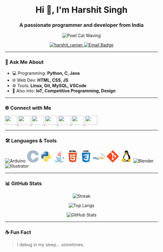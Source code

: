 <h1 align="center">Hi 👋, I'm Harshit Singh</h1>
<h3 align="center">A passionate programmer and developer from India</h3>

<p align="center">
  <img src="https://user-images.githubusercontent.com/74038190/225813708-98b745f2-7d22-48cf-9150-083f1b00d6c9.gif" width="200" alt="Pixel Cat Waving"/>
</p>

<p align="center">
  <a href="https://twitter.com/harshit_ranjan" target="_blank">
    <img src="https://img.shields.io/twitter/follow/harshit_ranjan?logo=twitter&style=for-the-badge" alt="harshit_ranjan" />
  </a>
  <a href="mailto:harshit.x.singh@gmail.com">
    <img src="https://img.shields.io/badge/Email-harshit.x.singh@gmail.com-red?style=for-the-badge&logo=gmail" alt="Email Badge" />
  </a>
</p>

---

### 💬 Ask Me About

- 💻 Programming: **Python, C, Java**
- 🌐 Web Dev: **HTML, CSS, JS**
- ⚙️ Tools: **Linux, Git, MySQL, VSCode**
- 🧠 Also into: **IoT, Competitive Programming, Design**

---

### 🌐 Connect with Me

<p align="left">
  <a href="https://twitter.com/harshit_ranjan" target="_blank">
    <img src="https://raw.githubusercontent.com/rahuldkjain/github-profile-readme-generator/master/src/images/icons/Social/twitter.svg" height="30" width="40" />
  </a>
  <a href="https://www.linkedin.com/in/harshit-ranjan-singh-2b5b49246/" target="_blank">
    <img src="https://raw.githubusercontent.com/rahuldkjain/github-profile-readme-generator/master/src/images/icons/Social/linked-in-alt.svg" height="30" width="40" />
  </a>
  <a href="https://instagram.com/har5h1t" target="_blank">
    <img src="https://raw.githubusercontent.com/rahuldkjain/github-profile-readme-generator/master/src/images/icons/Social/instagram.svg" height="30" width="40" />
  </a>
  <a href="https://www.codechef.com/users/harshitxsingh" target="_blank">
    <img src="https://cdn.iconscout.com/icon/free/png-256/codechef-3628695-3031926.png" height="30" width="40" />
  </a>
  <a href="https://www.hackerrank.com/harshit_x_singh" target="_blank">
    <img src="https://raw.githubusercontent.com/rahuldkjain/github-profile-readme-generator/master/src/images/icons/Social/hackerrank.svg" height="30" width="40" />
  </a>
  <a href="https://codeforces.com/profile/harshit.x.singh" target="_blank">
    <img src="https://raw.githubusercontent.com/rahuldkjain/github-profile-readme-generator/master/src/images/icons/Social/codeforces.svg" height="30" width="40" />
  </a>
  <a href="https://www.leetcode.com/subhamz" target="_blank">
    <img src="https://raw.githubusercontent.com/rahuldkjain/github-profile-readme-generator/master/src/images/icons/Social/leet-code.svg" height="30" width="40" />
  </a>
</p>

---

### 🛠️ Languages & Tools

<p align="left">
  <img src="https://cdn.worldvectorlogo.com/logos/arduino-1.svg" alt="Arduino" width="40" height="40" />
  <img src="https://raw.githubusercontent.com/devicons/devicon/master/icons/c/c-original.svg" alt="C" width="40" height="40" />
  <img src="https://raw.githubusercontent.com/devicons/devicon/master/icons/python/python-original.svg" alt="Python" width="40" height="40" />
  <img src="https://raw.githubusercontent.com/devicons/devicon/master/icons/java/java-original.svg" alt="Java" width="40" height="40" />
  <img src="https://raw.githubusercontent.com/devicons/devicon/master/icons/html5/html5-original-wordmark.svg" alt="HTML5" width="40" height="40" />
  <img src="https://raw.githubusercontent.com/devicons/devicon/master/icons/css3/css3-original-wordmark.svg" alt="CSS3" width="40" height="40" />
  <img src="https://raw.githubusercontent.com/devicons/devicon/master/icons/mysql/mysql-original-wordmark.svg" alt="MySQL" width="40" height="40" />
  <img src="https://raw.githubusercontent.com/devicons/devicon/master/icons/git/git-original.svg" alt="Git" width="40" height="40" />
  <img src="https://raw.githubusercontent.com/devicons/devicon/master/icons/linux/linux-original.svg" alt="Linux" width="40" height="40" />
  <img src="https://download.blender.org/branding/community/blender_community_badge_white.svg" alt="Blender" width="40" height="40" />
  <img src="https://www.vectorlogo.zone/logos/adobe_illustrator/adobe_illustrator-icon.svg" alt="Illustrator" width="40" height="40" />
</p>

---

### 📊 GitHub Stats

<p align="center">
  <img src="https://github-readme-streak-stats.herokuapp.com/?user=harrhx&theme=tokyonight&hide_border=true" alt="Streak" />
</p>

<p align="center">
  <img src="https://github-readme-stats.vercel.app/api/top-langs?username=harrhx&show_icons=true&locale=en&layout=compact&theme=tokyonight&hide_border=true" alt="Top Langs" />
</p>

<p align="center">
  <img src="https://github-readme-stats.vercel.app/api?username=harrhx&show_icons=true&locale=en&theme=tokyonight&hide_border=true" alt="GitHub Stats" />
</p>

---

### ☕ Fun Fact
> I debug in my sleep... sometimes.

